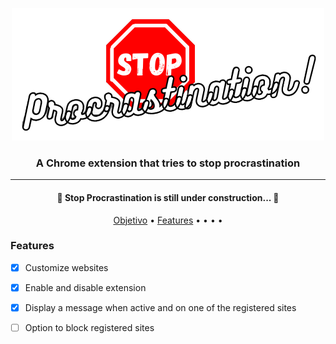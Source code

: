 <p align="center" id="about">
 <img src="https://raw.githubusercontent.com/sTaissa/stop-procrastinate/dev/images/stop_procrastinate.png">
</p>
<h3 align="center">
 A Chrome extension that tries to stop procrastination
</h3>

<hr>
<h4 align="center"> 
	🚧  Stop Procrastination is still under construction...  🚧
</h4>

<p align="center">
 <a href="#about">Objetivo</a> •
 <a href="#features">Features</a> • 
 <a href="#"></a> • 
 <a href="#"></a> • 
 <a href="#"></a> • 
 <a href="#"></a>
</p>

<h3 id="#features">Features</h3>

 - [x] Customize websites
 - [x] Enable and disable extension
 - [x] Display a message when active and on one of the registered sites
 - [ ] Option to block registered sites

